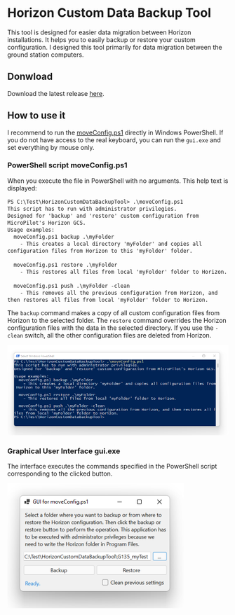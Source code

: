 # Horizon Custom Data Backup Tool
This tool is designed for easier data migration between Horizon installations. It helps you to easily backup or restore your custom configuration. I designed this tool primarily for data migration between the ground station computers.

## Donwload
Download the latest release [here](https://github.com/Griff-Aviation/HorizonCustomDataBackupTool/releases/latest).

## How to use it
I recommend to run the [moveConfig.ps1](/moveConfig.ps1) directly in Windows PowerShell. If you do not have access to the real keyboard, you can run the `gui.exe` and set everything by mouse only.

### PowerShell script moveConfig.ps1
When you execute the file in PowerShell with no arguments. This help text is displayed:

```
PS C:\Test\HorizonCustomDataBackupTool> .\moveConfig.ps1
This script has to run with administrator privilegies.
Designed for 'backup' and 'restore' custom configuration from MicroPilot's Horizon GCS.
Usage examples:
  moveConfig.ps1 backup .\myFolder
    - This creates a local directory 'myFolder' and copies all configuration files from Horizon to this 'myFolder' folder.

  moveConfig.ps1 restore .\myFolder
    - This restores all files from local 'myFolder' folder to Horizon.

  moveConfig.ps1 push .\myFolder -clean
    - This removes all the previous configuration from Horizon, and then restores all files from local 'myFolder' folder to Horizon.
```

The `backup` command makes a copy of all custom configuration files from Horizon to the selected folder. The `restore` command overrides the Horizon configuration files with the data in the selected directory. If you use the `-clean` switch, all the other configuration files are deleted from Horizon.

![GUI](/docs/powershell.png)

### Graphical User Interface gui.exe
The interface executes the commands specified in the PowerShell script corresponding to the clicked button.

![GUI](/docs/gui.png)
